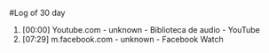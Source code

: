 #Log of 30 day

1. [00:00] Youtube.com - unknown - Biblioteca de audio - YouTube
1. [07:29] m.facebook.com - unknown - Facebook Watch
